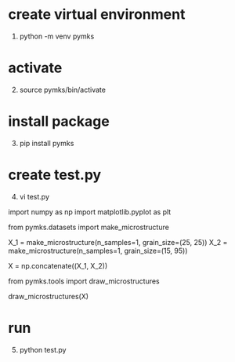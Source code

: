 # create virtual environment 
1. python -m venv pymks

# activate
2. source pymks/bin/activate

# install package

3. pip install pymks

# create test.py
4. vi test.py

import numpy as np
import matplotlib.pyplot as plt

from pymks.datasets import make_microstructure

X_1 = make_microstructure(n_samples=1, grain_size=(25, 25))
X_2 = make_microstructure(n_samples=1, grain_size=(15, 95))

X = np.concatenate((X_1, X_2))

from pymks.tools import draw_microstructures

draw_microstructures(X)

# run
5. python test.py


